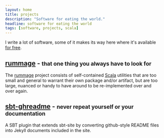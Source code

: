 ```yaml
---
layout: home
title: projects
description: "Software for eating the world."
headline: software for eating the world
tags: [software, projects, scala]
---
```


I write a lot of software, some of it makes its way here where it's available [for free](https://www.apache.org/licenses/LICENSE-2.0.html).

## [rummage](/rummage/) - <small>that one thing you always have to look for</small>

The [rummage](/rummage/) project consists of self-contained [Scala](http://www.scala-lang.org/) utilities that are too small and general to warrant their own package and/or artifact, but are too large, nuanced or handy to have around to be re-implemented over and over again.

## [sbt-ghreadme](/sbt-ghreadme/) - <small>never repeat yourself or your documentation</small>

A SBT plugin that extends sbt-site by converting github-style README files into Jekyll documents included in the site.
